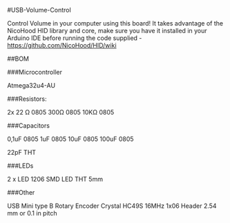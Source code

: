 #USB-Volume-Control

Control Volume in your computer using this board! It takes advantage of the NicoHood HID library and core, make sure you have it installed in your Arduino IDE before running the code supplied - https://github.com/NicoHood/HID/wiki

##BOM

###Microcontroller

Atmega32u4-AU

###Resistors:

2x 22 Ω 0805
300Ω 0805
10KΩ 0805

###Capacitors

0,1uF 0805
1uF 0805
10uF 0805
100uF 0805

22pF THT

###LEDs

2 x LED 1206 SMD
LED THT 5mm

###Other

USB Mini type B
Rotary Encoder
Crystal HC49S 16MHz
1x06 Header 2.54 mm or 0.1 in pitch

